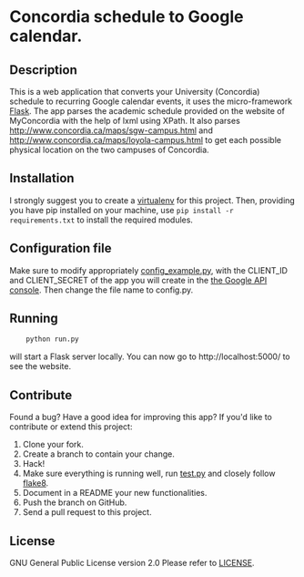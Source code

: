 # Concordia schedule to Google calendar.

## Description

This is a web application that converts your University (Concordia) schedule to recurring Google calendar events, it uses the micro-framework [Flask][fl].
The app parses the academic schedule provided on the website of MyConcordia with the help of lxml using XPath.
It also parses <http://www.concordia.ca/maps/sgw-campus.html> and <http://www.concordia.ca/maps/loyola-campus.html> to get each possible physical location on the two campuses of Concordia.

## Installation

I strongly suggest you to create a [virtualenv][ve] for this project.
Then, providing you have pip installed on your machine,
use `pip install -r requirements.txt` to install the required modules.

## Configuration file

Make sure to modify appropriately [config_example.py](/config_example.py), with the CLIENT_ID and CLIENT_SECRET of the app you will create in the [the Google API console][gapi]. Then change the file name to config.py.


## Running

```bash
    python run.py
```
will start a Flask server locally. You can now go to http://localhost:5000/ to see the website.

## Contribute

Found a bug? Have a good idea for improving this app?
If you'd like to contribute or extend this project:
1. Clone your fork.
1. Create a branch to contain your change.
1. Hack!
1. Make sure everything is running well, run [test.py](/test.py) and closely follow [flake8][f8].
1. Document in a README your new functionalities.
1. Push the branch on GitHub.
1. Send a pull request to this project.

## License

GNU General Public License version 2.0
Please refer to [LICENSE](/LICENSE/).

[gapi]: https://developers.google.com/console/
[ve]: http://www.virtualenv.org/en/latest/virtualenv.html#installation
[fl]: http://flask.pocoo.org/docs/
[f8]: https://pypi.python.org/pypi/flake8
